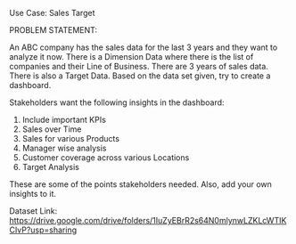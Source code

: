 Use Case: Sales Target

PROBLEM STATEMENT:

An ABC company has the sales data for the last 3 years and they want to analyze it now. There is a Dimension Data where there is the list of companies and their Line of Business. There are 3 years of sales data. There is also a Target Data. Based on the data set given, try to create a dashboard.

Stakeholders want the following insights in the dashboard:
1. Include important KPIs
2. Sales over Time
3. Sales for various Products
4. Manager wise analysis
5. Customer coverage across various Locations
6. Target Analysis

These are some of the points stakeholders needed. Also, add your own insights to it.

Dataset Link: https://drive.google.com/drive/folders/1IuZyEBrR2s64N0mlynwLZKLcWTIKCIvP?usp=sharing
